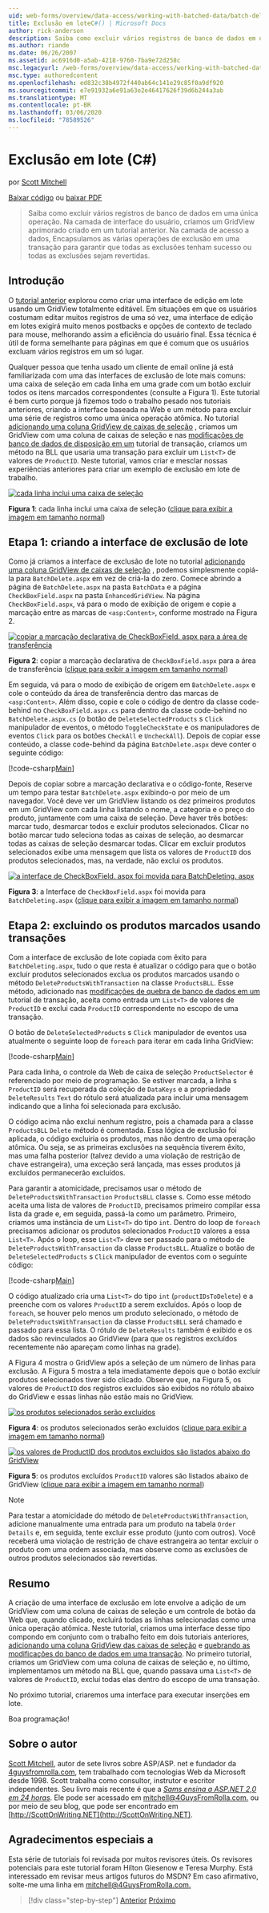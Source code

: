 ```yaml
---
uid: web-forms/overview/data-access/working-with-batched-data/batch-deleting-cs
title: Exclusão em loteC#() | Microsoft Docs
author: rick-anderson
description: Saiba como excluir vários registros de banco de dados em uma única operação. Na camada de interface do usuário, criamos em um GridView aprimorado criado em um Tut anterior...
ms.author: riande
ms.date: 06/26/2007
ms.assetid: ac6916d0-a5ab-4218-9760-7ba9e72d258c
msc.legacyurl: /web-forms/overview/data-access/working-with-batched-data/batch-deleting-cs
msc.type: authoredcontent
ms.openlocfilehash: ed832c38b4972f440ab64c141e29c85f0a9df920
ms.sourcegitcommit: e7e91932a6e91a63e2e46417626f39d6b244a3ab
ms.translationtype: MT
ms.contentlocale: pt-BR
ms.lasthandoff: 03/06/2020
ms.locfileid: "78589526"
---
```

# <a name="batch-deleting-c"></a>Exclusão em lote (C#)

por [Scott Mitchell](https://twitter.com/ScottOnWriting)

[Baixar código](https://download.microsoft.com/download/3/9/f/39f92b37-e92e-4ab3-909e-b4ef23d01aa3/ASPNET_Data_Tutorial_65_CS.zip) ou [baixar PDF](batch-deleting-cs/_static/datatutorial65cs1.pdf)

> Saiba como excluir vários registros de banco de dados em uma única operação. Na camada de interface do usuário, criamos um GridView aprimorado criado em um tutorial anterior. Na camada de acesso a dados, Encapsulamos as várias operações de exclusão em uma transação para garantir que todas as exclusões tenham sucesso ou todas as exclusões sejam revertidas.

## <a name="introduction"></a>Introdução

O [tutorial anterior](batch-updating-cs.md) explorou como criar uma interface de edição em lote usando um GridView totalmente editável. Em situações em que os usuários costumam editar muitos registros de uma só vez, uma interface de edição em lotes exigirá muito menos postbacks e opções de contexto de teclado para mouse, melhorando assim a eficiência do usuário final. Essa técnica é útil de forma semelhante para páginas em que é comum que os usuários excluam vários registros em um só lugar.

Qualquer pessoa que tenha usado um cliente de email online já está familiarizada com uma das interfaces de exclusão de lote mais comuns: uma caixa de seleção em cada linha em uma grade com um botão excluir todos os itens marcados correspondentes (consulte a Figura 1). Este tutorial é bem curto porque já fizemos todo o trabalho pesado nos tutoriais anteriores, criando a interface baseada na Web e um método para excluir uma série de registros como uma única operação atômica. No tutorial [adicionando uma coluna GridView de caixas de seleção](../enhancing-the-gridview/adding-a-gridview-column-of-checkboxes-cs.md) , criamos um GridView com uma coluna de caixas de seleção e nas [modificações de banco de dados de disposição em um](wrapping-database-modifications-within-a-transaction-cs.md) tutorial de transação, criamos um método na BLL que usaria uma transação para excluir um `List<T>` de valores de `ProductID`. Neste tutorial, vamos criar e mesclar nossas experiências anteriores para criar um exemplo de exclusão em lote de trabalho.

[![cada linha inclui uma caixa de seleção](batch-deleting-cs/_static/image1.gif)](batch-deleting-cs/_static/image1.png)

**Figura 1**: cada linha inclui uma caixa de seleção ([clique para exibir a imagem em tamanho normal](batch-deleting-cs/_static/image2.png))

## <a name="step-1-creating-the-batch-deleting-interface"></a>Etapa 1: criando a interface de exclusão de lote

Como já criamos a interface de exclusão de lote no tutorial [adicionando uma coluna GridView de caixas de seleção](../enhancing-the-gridview/adding-a-gridview-column-of-checkboxes-cs.md) , podemos simplesmente copiá-la para `BatchDelete.aspx` em vez de criá-la do zero. Comece abrindo a página de `BatchDelete.aspx` na pasta `BatchData` e a página `CheckBoxField.aspx` na pasta `EnhancedGridView`. Na página `CheckBoxField.aspx`, vá para o modo de exibição de origem e copie a marcação entre as marcas de `<asp:Content>`, conforme mostrado na Figura 2.

[![copiar a marcação declarativa de CheckBoxField. aspx para a área de transferência](batch-deleting-cs/_static/image2.gif)](batch-deleting-cs/_static/image3.png)

**Figura 2**: copiar a marcação declarativa de `CheckBoxField.aspx` para a área de transferência ([clique para exibir a imagem em tamanho normal](batch-deleting-cs/_static/image4.png))

Em seguida, vá para o modo de exibição de origem em `BatchDelete.aspx` e cole o conteúdo da área de transferência dentro das marcas de `<asp:Content>`. Além disso, copie e cole o código de dentro da classe code-behind no `CheckBoxField.aspx.cs` para dentro da classe code-behind no `BatchDelete.aspx.cs` (o botão de `DeleteSelectedProducts` s `Click` manipulador de eventos, o método `ToggleCheckState` e os manipuladores de eventos `Click` para os botões `CheckAll` e `UncheckAll`). Depois de copiar esse conteúdo, a classe code-behind da página `BatchDelete.aspx` deve conter o seguinte código:

[!code-csharp[Main](batch-deleting-cs/samples/sample1.cs)]

Depois de copiar sobre a marcação declarativa e o código-fonte, Reserve um tempo para testar `BatchDelete.aspx` exibindo-o por meio de um navegador. Você deve ver um GridView listando os dez primeiros produtos em um GridView com cada linha listando o nome, a categoria e o preço do produto, juntamente com uma caixa de seleção. Deve haver três botões: marcar tudo, desmarcar todos e excluir produtos selecionados. Clicar no botão marcar tudo seleciona todas as caixas de seleção, ao desmarcar todas as caixas de seleção desmarcar todas. Clicar em excluir produtos selecionados exibe uma mensagem que lista os valores de `ProductID` dos produtos selecionados, mas, na verdade, não exclui os produtos.

[![a interface de CheckBoxField. aspx foi movida para BatchDeleting. aspx](batch-deleting-cs/_static/image3.gif)](batch-deleting-cs/_static/image5.png)

**Figura 3**: a Interface de `CheckBoxField.aspx` foi movida para `BatchDeleting.aspx` ([clique para exibir a imagem em tamanho normal](batch-deleting-cs/_static/image6.png))

## <a name="step-2-deleting-the-checked-products-using-transactions"></a>Etapa 2: excluindo os produtos marcados usando transações

Com a interface de exclusão de lote copiada com êxito para `BatchDeleting.aspx`, tudo o que resta é atualizar o código para que o botão excluir produtos selecionados exclua os produtos marcados usando o método `DeleteProductsWithTransaction` na classe `ProductsBLL`. Esse método, adicionado nas [modificações de quebra de banco de dados em um](wrapping-database-modifications-within-a-transaction-cs.md) tutorial de transação, aceita como entrada um `List<T>` de valores de `ProductID` e exclui cada `ProductID` correspondente no escopo de uma transação.

O botão de `DeleteSelectedProducts` s `Click` manipulador de eventos usa atualmente o seguinte loop de `foreach` para iterar em cada linha GridView:

[!code-csharp[Main](batch-deleting-cs/samples/sample2.cs)]

Para cada linha, o controle da Web de caixa de seleção `ProductSelector` é referenciado por meio de programação. Se estiver marcada, a linha s `ProductID` será recuperada da coleção de `DataKeys` e a propriedade `DeleteResults` `Text` do rótulo será atualizada para incluir uma mensagem indicando que a linha foi selecionada para exclusão.

O código acima não exclui nenhum registro, pois a chamada para a classe `ProductsBLL` `Delete` método é comentada. Essa lógica de exclusão foi aplicada, o código excluiria os produtos, mas não dentro de uma operação atômica. Ou seja, se as primeiras exclusões na sequência tiverem êxito, mas uma falha posterior (talvez devido a uma violação de restrição de chave estrangeira), uma exceção será lançada, mas esses produtos já excluídos permanecerão excluídos.

Para garantir a atomicidade, precisamos usar o método de `DeleteProductsWithTransaction` `ProductsBLL` classe s. Como esse método aceita uma lista de valores de `ProductID`, precisamos primeiro compilar essa lista da grade e, em seguida, passá-la como um parâmetro. Primeiro, criamos uma instância de um `List<T>` do tipo `int`. Dentro do loop de `foreach` precisamos adicionar os produtos selecionados `ProductID` valores a essa `List<T>`. Após o loop, esse `List<T>` deve ser passado para o método de `DeleteProductsWithTransaction` da classe `ProductsBLL`. Atualize o botão de `DeleteSelectedProducts` s `Click` manipulador de eventos com o seguinte código:

[!code-csharp[Main](batch-deleting-cs/samples/sample3.cs)]

O código atualizado cria uma `List<T>` do tipo `int` (`productIDsToDelete`) e a preenche com os valores `ProductID` a serem excluídos. Após o loop de `foreach`, se houver pelo menos um produto selecionado, o método de `DeleteProductsWithTransaction` da classe `ProductsBLL` será chamado e passado para essa lista. O rótulo de `DeleteResults` também é exibido e os dados são revinculados ao GridView (para que os registros excluídos recentemente não apareçam como linhas na grade).

A Figura 4 mostra o GridView após a seleção de um número de linhas para exclusão. A Figura 5 mostra a tela imediatamente depois que o botão excluir produtos selecionados tiver sido clicado. Observe que, na Figura 5, os valores de `ProductID` dos registros excluídos são exibidos no rótulo abaixo do GridView e essas linhas não estão mais no GridView.

[![os produtos selecionados serão excluídos](batch-deleting-cs/_static/image4.gif)](batch-deleting-cs/_static/image7.png)

**Figura 4**: os produtos selecionados serão excluídos ([clique para exibir a imagem em tamanho normal](batch-deleting-cs/_static/image8.png))

[![os valores de ProductID dos produtos excluídos são listados abaixo do GridView](batch-deleting-cs/_static/image5.gif)](batch-deleting-cs/_static/image9.png)

**Figura 5**: os produtos excluídos `ProductID` valores são listados abaixo de GridView ([clique para exibir a imagem em tamanho normal](batch-deleting-cs/_static/image10.png))

> [!NOTE]
> Para testar a atomicidade do método de `DeleteProductsWithTransaction`, adicione manualmente uma entrada para um produto na tabela `Order Details` e, em seguida, tente excluir esse produto (junto com outros). Você receberá uma violação de restrição de chave estrangeira ao tentar excluir o produto com uma ordem associada, mas observe como as exclusões de outros produtos selecionados são revertidas.

## <a name="summary"></a>Resumo

A criação de uma interface de exclusão em lote envolve a adição de um GridView com uma coluna de caixas de seleção e um controle de botão da Web que, quando clicado, excluirá todas as linhas selecionadas como uma única operação atômica. Neste tutorial, criamos uma interface desse tipo compondo em conjunto com o trabalho feito em dois tutoriais anteriores, [adicionando uma coluna GridView das caixas de seleção](../enhancing-the-gridview/adding-a-gridview-column-of-checkboxes-cs.md) e [quebrando as modificações do banco de dados em uma transação](wrapping-database-modifications-within-a-transaction-cs.md). No primeiro tutorial, criamos um GridView com uma coluna de caixas de seleção e, no último, implementamos um método na BLL que, quando passava uma `List<T>` de valores de `ProductID`, excluí todas elas dentro do escopo de uma transação.

No próximo tutorial, criaremos uma interface para executar inserções em lote.

Boa programação!

## <a name="about-the-author"></a>Sobre o autor

[Scott Mitchell](http://www.4guysfromrolla.com/ScottMitchell.shtml), autor de sete livros sobre ASP/ASP. net e fundador da [4guysfromrolla.com](http://www.4guysfromrolla.com), tem trabalhado com tecnologias Web da Microsoft desde 1998. Scott trabalha como consultor, instrutor e escritor independentes. Seu livro mais recente é que a [*Sams ensina a ASP.NET 2,0 em 24 horas*](https://www.amazon.com/exec/obidos/ASIN/0672327384/4guysfromrollaco). Ele pode ser acessado em [mitchell@4GuysFromRolla.com.](mailto:mitchell@4GuysFromRolla.com) ou por meio de seu blog, que pode ser encontrado em [http://ScottOnWriting.NET](http://ScottOnWriting.NET).

## <a name="special-thanks-to"></a>Agradecimentos especiais a

Esta série de tutoriais foi revisada por muitos revisores úteis. Os revisores potenciais para este tutorial foram Hilton Giesenow e Teresa Murphy. Está interessado em revisar meus artigos futuros do MSDN? Em caso afirmativo, solte-me uma linha em [mitchell@4GuysFromRolla.com.](mailto:mitchell@4GuysFromRolla.com)

> [!div class="step-by-step"]
> [Anterior](batch-updating-cs.md)
> [Próximo](batch-inserting-cs.md)
